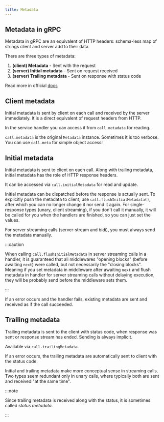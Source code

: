 ```yaml
---
title: Metadata
---
```


## Metadata in gRPC

Metadata in gRPC are an equivalent of HTTP headers: schema-less map of strings client and server add to their data.

There are three types of metadata:

1. **(client) Metadata** - Sent with the request
1. **(server) Initial metadata** - Sent on request received
1. **(server) Trailing metadata** - Sent on response with status code

Read more in official [docs](https://grpc.io/docs/what-is-grpc/core-concepts/)

## Client metadata

Initial metadata is sent by client on each call and received by the server immediately. It is a direct equivalent of request headers from HTTP.

In the service handler you can access it from `call.metadata` for reading.

`call.metadata` is the original `Metadata` instance. Sometimes it is too verbose. You can use `call.meta` for simple object access!

## Initial metadata

Initial metadata is sent to client on each call. Along with trailing metadata, initial metadata has the role of HTTP response headers.

It can be accessed via `call.initialMetadata` for read and update.

Initial metadata can be dispatched before the response is actually sent. To explicitly push the metadata to client, use `call.flushInitialMetadata()`, after which you can no longer change it nor send it again. For single-response types (unary, client streaming), if you don't call it manually, it will be called for you when the handlers are finished, so you can just set the values.

For server streaming calls (server-stream and bidi), you must always send the metadata manually.

:::caution

When calling `call.flushInitialMetadata` in server streaming calls in a handler, it is guaranteed that all middlewares "opening blocks" (before awaiting `next`) were called, but not necessarily the "closing blocks". Meaning if you set metadata in middleware after awaiting `next` and flush metadata in handler for server streaming calls without delaying execution, they will be probably send before the middleware sets them.

:::

If an error occurs and the handler fails, existing metadata are sent and received as if the call succeeded.

## Trailing metadata

Trailing metadata is sent to the client with status code, when response was sent or response stream has ended. Sending is always implicit.

Available via `call.trailingMetadata`.

If an error occurs, the trailing metadata are automatically sent to client with the status code.

Initial and trailing metadata make more conceptual sense in streaming calls. Two types seem redundant only in unary calls, where typically both are sent and received "at the same time".

:::note

Since trailing metadata is received along with the status, it is sometimes called _status metadata_.

:::
